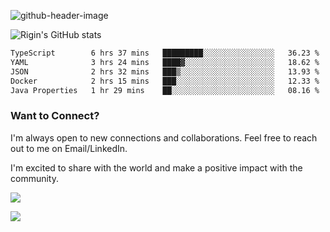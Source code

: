 
![github-header-image](https://github.com/riginoommen/riginoommen/assets/3840244/889cae65-df55-4cda-86cc-bf21bf1f2e96)

![Rigin's GitHub stats](https://github-readme-stats.vercel.app/api?username=riginoommen\&show_icons=true\&show=reviews,discussions_started,discussions_answered,prs_merged,prs_merged_percentage)


<!--START_SECTION:waka-->

```txt
TypeScript        6 hrs 37 mins   █████████░░░░░░░░░░░░░░░░   36.23 %
YAML              3 hrs 24 mins   ████▓░░░░░░░░░░░░░░░░░░░░   18.62 %
JSON              2 hrs 32 mins   ███▒░░░░░░░░░░░░░░░░░░░░░   13.93 %
Docker            2 hrs 15 mins   ███░░░░░░░░░░░░░░░░░░░░░░   12.33 %
Java Properties   1 hr 29 mins    ██░░░░░░░░░░░░░░░░░░░░░░░   08.16 %
```

<!--END_SECTION:waka-->

### Want to Connect?

I'm always open to new connections and collaborations. Feel free to reach out to me on Email/LinkedIn.

I'm excited to share with the world and make a positive impact with the community.

![](https://komarev.com/ghpvc/?username=riginoommen)

![](https://hit.yhype.me/github/profile?user_id=3840244)

